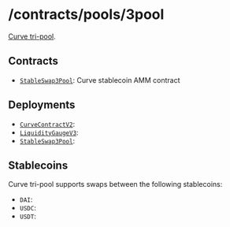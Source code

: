 # /contracts/pools/3pool

[Curve tri-pool](https://www.curve.fi/3pool).

## Contracts

- [`StableSwap3Pool`](StableSwap3Pool.vy): Curve stablecoin AMM contract

## Deployments

- [`CurveContractV2`](../../tokens/CurveTokenV2.vy): [](https://rinkeby.etherscan.io/address/)
- [`LiquidityGaugeV3`](../../gauges/LiquidityGaugeV3.vy): [](https://rinkeby.etherscan.io/address/)
- [`StableSwap3Pool`](StableSwap3Pool.vy): [](https://rinkeby.etherscan.io/address/)

## Stablecoins

Curve tri-pool supports swaps between the following stablecoins:

- `DAI`: [](https://rinkeby.etherscan.io/address/)
- `USDC`: [](https://rinkeby.etherscan.io/address/)
- `USDT`: [](https://rinkeby.etherscan.io/address/)
